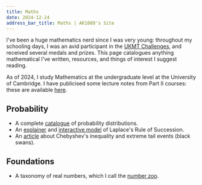 ```yaml
---
title: Maths
date: 2024-12-24
address_bar_title: Maths | AK1089's Site
---
```


I've been a huge mathematics nerd since I was very young: throughout my schooling days, I was an avid participant in the [UKMT Challenges](https://ukmt.org.uk/), and received several medals and prizes. This page catalogues anything mathematical I've written, resources, and things of interest I suggest reading.

As of 2024, I study Mathematics at the undergraduate level at the University of Cambridge. I have publicised some lecture notes from Part II courses: these are available [here](notes).

## Probability

- A complete [catalogue](probability-distributions) of probability distributions.
- An [explainer](laplaces-rule-of-succession) and [interactive model](laplaces-rule-of-succession/interactive) of Laplace's Rule of Succession.
- An [article](tail-events) about Chebyshev's inequality and extreme tail events (black swans).

## Foundations

- A taxonomy of real numbers, which I call the [number zoo](the-number-zoo).